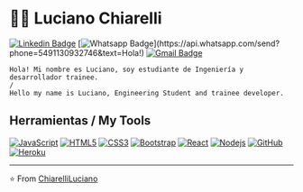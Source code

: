 # :man_technologist: Luciano Chiarelli

[![Linkedin Badge](https://img.shields.io/badge/-LinkedIn-blue?style=flat-square&logo=Linkedin&logoColor=white&link=https://www.linkedin.com/in/luciano-chiarelli-b6aa8bb8/)](https://www.linkedin.com/in/luciano-chiarelli-b6aa8bb8/)
[![Whatsapp Badge](https://img.shields.io/badge/-Whatsapp-4CA143?style=flat-square&labelColor=4CA143&logo=whatsapp&logoColor=white&link=https://api.whatsapp.com/send?phone=5491130932746&text=Hola!)](https://api.whatsapp.com/send?phone=5491130932746&text=Hola!)
[![Gmail Badge](https://img.shields.io/badge/-Gmail-c14438?style=flat-square&logo=Gmail&logoColor=white&link=mailto:luciano.miguel.ch95@gmail.com)](mailto:luciano.miguel.ch95@gmail.com)

    Hola! Mi nombre es Luciano, soy estudiante de Ingeniería y desarrollador trainee.
    /
    Hello my name is Luciano, Engineering Student and trainee developer.

## Herramientas / My Tools

[![JavaScript](https://img.shields.io/badge/-JavaScript-black?style=flat-square&logo=javascript&link=https://github.com/ChiarelliLuciano/)](https://github.com/ChiarelliLuciano/)
[![HTML5](https://img.shields.io/badge/-HTML5-E34F26?style=flat-square&logo=html5&logoColor=white&link=https://github.com/ChiarelliLuciano/)](https://github.com/ChiarelliLuciano/)
[![CSS3](https://img.shields.io/badge/-CSS3-1572B6?style=flat-square&logo=css3&link=https://github.com/ChiarelliLuciano/)](https://github.com/ChiarelliLuciano/)
[![Bootstrap](https://img.shields.io/badge/-Bootstrap-563D7C?style=flat-square&logo=bootstrap&link=https://github.com/ChiarelliLuciano/)](https://github.com/ChiarelliLuciano/)
[![React](https://img.shields.io/badge/-React-black?style=flat-square&logo=react&link=https://github.com/ChiarelliLuciano/)](https://github.com/ChiarelliLuciano/)
[![Nodejs](https://img.shields.io/badge/-Nodejs-black?style=flat-square&logo=Node.js&link=https://github.com/ChiarelliLuciano/)](https://github.com/ChiarelliLuciano/)
[![GitHub](https://img.shields.io/badge/-GitHub-181717?style=flat-square&logo=github&link=https://github.com/ChiarelliLuciano/)](https://github.com/ChiarelliLuciano/)
[![Heroku](https://img.shields.io/badge/-Heroku-430098?style=flat-square&logo=heroku&link=https://github.com/ChiarelliLuciano/)](https://github.com/ChiarelliLuciano/)

---

⭐️ From [ChiarelliLuciano](https://github.com/ChiarelliLuciano)
